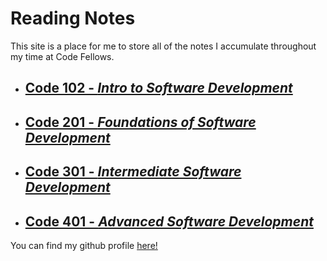 # Reading Notes

This site is a place for me to store all of the notes I accumulate throughout my time at Code Fellows.

- ## [Code 102 - *Intro to Software Development*](code102.md)

- ## [Code 201 - *Foundations of Software Development*](code201.md)

- ## [Code 301 - *Intermediate Software Development*](code301.md)

- ## [Code 401 - *Advanced Software Development*](code401.md)

You can find my github profile [here!](https://github.com/dLeigh01)
